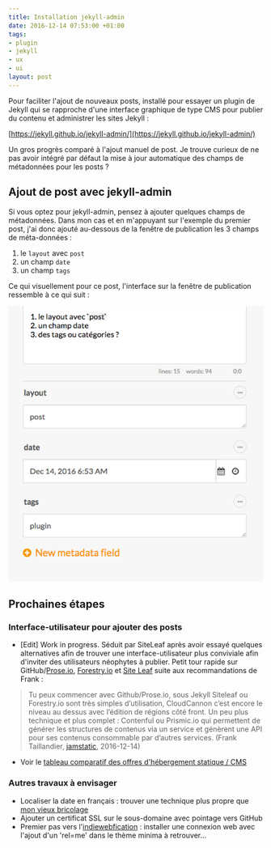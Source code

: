 ```yaml
---
title: Installation jekyll-admin
date: 2016-12-14 07:53:00 +01:00
tags:
- plugin
- jekyll
- ux
- ui
layout: post
---
```


Pour faciliter l'ajout de nouveaux posts, installé pour essayer un plugin de Jekyll qui se rapproche d'une interface graphique de type CMS pour publier du contenu et administrer les sites Jekyll :

[https://jekyll.github.io/jekyll-admin/](https://jekyll.github.io/jekyll-admin/)

Un gros progrès comparé à l'ajout manuel de post. Je trouve curieux de ne pas avoir intégré par défaut la mise à jour automatique des champs de métadonnées pour les posts ? 

## Ajout de post avec jekyll-admin

Si vous optez pour jekyll-admin, pensez à ajouter quelques champs de métadonnées. Dans mon cas et en m'appuyant sur l'exemple du premier post, j'ai donc ajouté au-dessous de la fenêtre de publication les 3 champs de méta-données : 

1. le `layout` avec `post`
2. un champ `date` 
3. un champ `tags`  

Ce qui visuellement pour ce post, l'interface sur la fenêtre de publication ressemble à ce qui suit : 

![jekyll-plugin-metadata](/Jekyll%20Admin%202016-12-14%2007-02-14.png)

## Prochaines étapes 

### Interface-utilisateur pour ajouter des posts 

* [Edit] Work in progress. Séduit par SiteLeaf après avoir essayé quelques alternatives afin de trouver une interface-utilisateur plus conviviale afin d'inviter des utilisateurs néophytes à publier. Petit tour rapide sur GitHub/[Prose.io](http://prose.io), [Forestry.io](http://forestry.io) et [Site Leaf](https://www.siteleaf.com/) suite aux recommandations de Frank :  

> Tu peux commencer avec Github/Prose.io, sous Jekyll Siteleaf ou Forestry.io sont très simples d’utilisation, CloudCannon c’est encore le niveau au dessus avec l’édition de régions côté front. Un peu plus technique et plus complet : Contenful ou Prismic.io qui permettent de générer les structures de contenus via un service et génèrent une API pour ses contenus consommable par d’autres services. (Frank Taillandier, [jamstatic](https://jamstatic-fr.slack.com/?redir=%2Farchives%2Fgeneral%2Fp1481708085000019), 2016-12-14)


* Voir le [tableau comparatif des offres d'hébergement statique / CMS](https://docs.google.com/spreadsheets/d/1FuiC29pnWsRemqvQh3UcHAZSkz_3p-pq-5-6m5ZHdzU/edit#gid=0) 

### Autres travaux à envisager 
 
* Localiser la date en français : trouver une technique plus propre que [mon vieux bricolage](http://christopheducamp.com/2013/12/26/jekyll-localiser-la-date/)
* Ajouter un certificat SSL sur le sous-domaine avec pointage vers GitHub
* Premier pas vers l'[indiewebfication](https://indiewebify.me/) : installer une connexion web avec l'ajout d'un 'rel=me' dans le thème minima à retrouver... 

